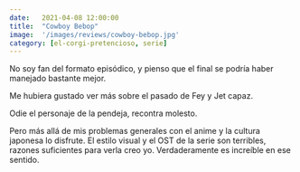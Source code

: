 ```yaml
---
date:   2021-04-08 12:00:00
title:  "Cowboy Bebop"
image:  '/images/reviews/cowboy-bebop.jpg'
category: [el-corgi-pretencioso, serie]
---
```

No soy fan del formato episódico, y pienso que el final se podría haber manejado bastante mejor.

Me hubiera gustado ver más sobre el pasado de Fey y Jet capaz.

Odie el personaje de la pendeja, recontra molesto.

Pero más allá de mis problemas generales con el anime y la cultura japonesa lo disfrute. El estilo visual y el OST de la serie son terribles, razones suficientes para verla creo yo. Verdaderamente es increíble en ese sentido.
